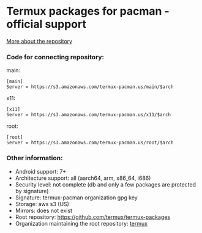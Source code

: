 # Termux packages for pacman - official support
[More about the repository](https://github.com/termux/termux-packages/blob/master/README.md)

### Code for connecting repository:
main:
<!--```
[main]
Server = https://service.termux-pacman.dev/main/$arch
```-->
```
[main]
Server = https://s3.amazonaws.com/termux-pacman.us/main/$arch
```
x11:
<!--```
[x11]
Server = https://service.termux-pacman.dev/x11/$arch
```-->
```
[x11]
Server = https://s3.amazonaws.com/termux-pacman.us/x11/$arch
```
root:
<!--```
[rott]
Server = https://service.termux-pacman.dev/root/$arch
```-->
```
[root]
Server = https://s3.amazonaws.com/termux-pacman.us/root/$arch
```

### Other information:
 - Android support: 7+
 - Architecture support: all (aarch64, arm, x86_64, i686)
 - Security level: not complete (db and only a few packages are protected by signature)
 - Signature: termux-pacman organization gpg key
 - Storage: aws s3 (US)
 - Mirrors: does not exist
 - Root repository: https://github.com/termux/termux-packages
 - Organization maintaining the root repository: [termux](https://github.com/termux)
